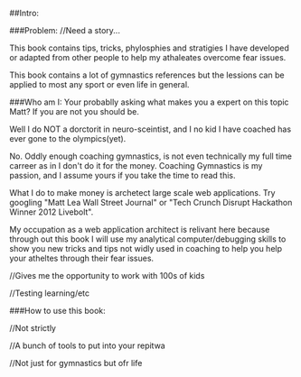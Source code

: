 ##Intro:

###Problem:
//Need a story...

<!-- ###This books solution: -->
This book contains tips, tricks, phylosphies and stratigies I have developed or adapted from other people to help my athaleates overcome fear issues. 

This book contains a lot of gymnastics references but the lessions can be applied to most any sport or even life in general.

###Who am I:
Your probablly asking what makes you a expert on this topic Matt? If you are not you should be. 

Well I do NOT a dorctorit in neuro-sceintist, and I no kid I have coached has ever gone to the olympics(yet).

No. Oddly enough coaching gymnastics, is not even technically my full time carreer as in I don't do it for the money. Coaching Gymnastics is my passion, and I assume yours if you take the time to read this.

What I do to make money is archetect large scale web applications. Try googling "Matt Lea Wall Street Journal" or "Tech Crunch Disrupt Hackathon Winner 2012 Livebolt".

My occupation as a web application architect is relivant here because through out this book I will use my analytical computer/debugging skills to show you new tricks and tips not widly used in coaching to help you help your atheltes through their fear issues.


//Gives me the opportunity to work with 100s of kids

//Testing learning/etc


###How to use this book:

//Not strictly

//A bunch of tools to put into your repitwa

//Not just for gymnastics but ofr life